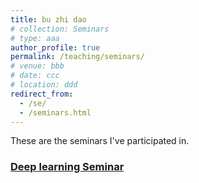 ```yaml
---
title: bu zhi dao
# collection: Seminars
# type: aaa
author_profile: true
permalink: /teaching/seminars/
# venue: bbb
# date: ccc
# location: ddd
redirect_from: 
  - /se/
  - /seminars.html
---
```


These are the seminars I've participated in.

### [Deep learning Seminar](http://tianyuanzhang.com/teaching/)
